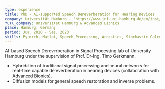 ```yaml
---
type: experience
title: PhD - AI-supported Speech Dereverberation for Hearing Devices
company: Universität Hamburg - 'https://www.inf.uni-hamburg.de/en/inst/ab/sp/people/lemercier.html' - '/experience/uhh.png', Advanced Bionics - 'https://www.advancedbionics.com' - '/experience/ab.png'
full_company: Universität Hamburg & Advanced Bionics
place: Hamburg, Germany
period: Jun. 2020 - Sep. 2023
skills: Pytorch, Matlab, Speech Processing, Acoustics, Stochastic Calculus
---
```


AI-based Speech Dereverberation in Signal Processing lab of University Hamburg under the supervision of Prof. Dr-Ing. Timo Gerkmann.

- Hybridation of traditional signal processing and neural networks for real-time capable dereverberation in hearing devices (collaboration with Advanced Bionics).
- Diffusion models for general speech restoration and inverse problems.